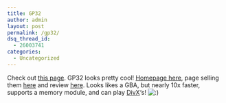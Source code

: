 ```yaml
---
title: GP32
author: admin
layout: post
permalink: /gp32/
dsq_thread_id:
  - 26003741
categories:
  - Uncategorized
---
```

Check out [this page][1]. GP32 looks pretty cool! [Homepage here][2], page selling them [here][3] and review [here][4]. Looks likes a GBA, but nearly 10x faster, supports a memory module, and can play [DivX][5]&#8216;s! <img src="http://blog.lotas-smartman.net/wp-includes/images/smilies/icon_smile.gif" alt=":)" class="wp-smiley" />

 [1]: http://www.decafbad.com/blog/geek/i_want_a_gp32.phtml
 [2]: http://www.gamepark.co.kr/
 [3]: http://www.gbax.com/index.html#gp32
 [4]: http://www.gbax.com/gp32review.html
 [5]: http://www.divx.com